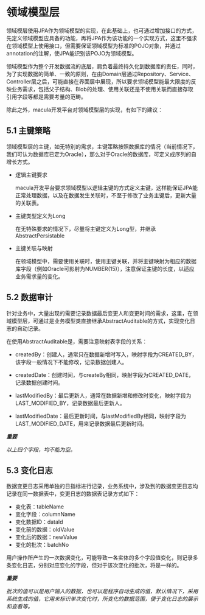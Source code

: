 # 领域模型层

领域模层使用JPA作为领域模型的实现，在此基础上，也可通过增加接口的方式，先定义领域模型应具备的功能，再将JPA作为该功能的一个实现方式，这里不强求在领域模型上使用接口，但需要保证领域模型为标准的POJO对象，并通过annotation的注解，使JPA能识别该POJO为领域模型。

领域模型作为整个开发数据流的底层，肩负着最终持久化到数据库的责任，同时，为了实现数据的简单、一致的原则，在由Domain层通过Repository、Service、Controller层之后，可能直接在界面层中展现，所以要求领域模型能最大限度的反映业务需求，包括父子结构、Blob的处理、使用关联还是不使用关联而直接存取引用字段等都是需要考量的范畴。

除此之外，macula开发平台对领域模型层的实现，有如下的建议：

## 5.1 主键策略

领域模型层的主键，如无特别的需求，主键策略按照数据库的情况（当前情况下，我们可认为数据库已定为Oracle），那么对于Oracle的数据库，可定义成序列的自增长方式。

* 逻辑主键要求

    macula开发平台要求领域模型以逻辑主键的方式定义主键，这样能保证JPA能正常处理数据，以及在数据发生关联时，不至于修改了业务主键后，更新大量的关联表。
    
* 主键类型定义为Long
    
    在无特殊要求的情况下，尽量将主键定义为Long型，并继承AbstractPersistable

* 主键关联与映射

    在领域模型中，需要使用关联时，使用主键关联，并将主键映射为相应的数据库字段（例如Oracle可影射为NUMBER(15)），注意保证主键的长度，以适应业务需求量的变化。
    
## 5.2 数据审计 

针对业务中，大量出现的需要记录数据最后变更人和变更时间的需求，这里，在领域模型层，可通过是业务模型类直接继承AbstractAuditable的方式，实现变化日志的自动记录。

在使用AbstractAuditable是，需要注意映射表字段的关系：

* createdBy：创建人，通常只在数据新增时写入，映射字段为CREATED_BY，该字段一般情况下不能修改，记录数据创建人。

* createdDate：创建时间，与createBy相同，映射字段为CREATED_DATE，记录数据创建时间。

* lastModifiedBy：最后更新人，通常在数据新增和修改时变化，映射字段为LAST_MODIFIED_BY，记录数据最后更新人。

* lastModifiedDate：最后更新时间，与lastModifiedBy相同，映射字段为LAST_MODIFIED_DATE，用来记录数据最后更新时间。

***重要***

*以上四个字段，均不能为空。*

## 5.3 变化日志

数据变更日志采用单独的日指标进行记录，业务系统中，涉及到的数据变更日志均记录在同一数据表中，变更日志的数据表记录方式如下：

* 变化表：tableName
* 变化字段：columnName
* 变化数据ID：dataId
* 变化前的数据：oldValue
* 变化后的数据：newValue
* 变化的批次：batchNo

用户操作所产生的一次数据变化，可能导致一各实体的多个字段值变化，则记录多条变化日志，分别对应变化的字段，但对于该次变化的批次，将是一样的。

***重要***

*批次的值可以是用户输入的数据，也可以是程序自动生成的值，默认情况下，采用系统生成的值，它用来标识单次变化时，所变化的数据范围，便于变化日志的展示和查看等。*







